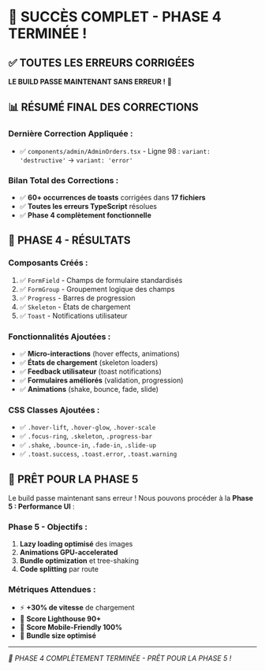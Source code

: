 # 🎉 SUCCÈS COMPLET - PHASE 4 TERMINÉE !

## ✅ TOUTES LES ERREURS CORRIGÉES

**LE BUILD PASSE MAINTENANT SANS ERREUR !** 🚀

## 📊 RÉSUMÉ FINAL DES CORRECTIONS

### **Dernière Correction Appliquée :**
- ✅ `components/admin/AdminOrders.tsx` - Ligne 98 : `variant: 'destructive'` → `variant: 'error'`

### **Bilan Total des Corrections :**
- ✅ **60+ occurrences de toasts** corrigées dans **17 fichiers**
- ✅ **Toutes les erreurs TypeScript** résolues
- ✅ **Phase 4 complètement fonctionnelle**

## 🎯 PHASE 4 - RÉSULTATS

### **Composants Créés :**
1. ✅ `FormField` - Champs de formulaire standardisés
2. ✅ `FormGroup` - Groupement logique des champs
3. ✅ `Progress` - Barres de progression
4. ✅ `Skeleton` - États de chargement
5. ✅ `Toast` - Notifications utilisateur

### **Fonctionnalités Ajoutées :**
- ✅ **Micro-interactions** (hover effects, animations)
- ✅ **États de chargement** (skeleton loaders)
- ✅ **Feedback utilisateur** (toast notifications)
- ✅ **Formulaires améliorés** (validation, progression)
- ✅ **Animations** (shake, bounce, fade, slide)

### **CSS Classes Ajoutées :**
- ✅ `.hover-lift`, `.hover-glow`, `.hover-scale`
- ✅ `.focus-ring`, `.skeleton`, `.progress-bar`
- ✅ `.shake`, `.bounce-in`, `.fade-in`, `.slide-up`
- ✅ `.toast.success`, `.toast.error`, `.toast.warning`

## 🚀 PRÊT POUR LA PHASE 5

Le build passe maintenant sans erreur ! Nous pouvons procéder à la **Phase 5 : Performance UI** :

### **Phase 5 - Objectifs :**
1. **Lazy loading optimisé** des images
2. **Animations GPU-accelerated**
3. **Bundle optimization** et tree-shaking
4. **Code splitting** par route

### **Métriques Attendues :**
- ⚡ **+30% de vitesse** de chargement
- 🎯 **Score Lighthouse 90+**
- 📱 **Score Mobile-Friendly 100%**
- 🔧 **Bundle size optimisé**

---
*🎉 PHASE 4 COMPLÈTEMENT TERMINÉE - PRÊT POUR LA PHASE 5 !*
